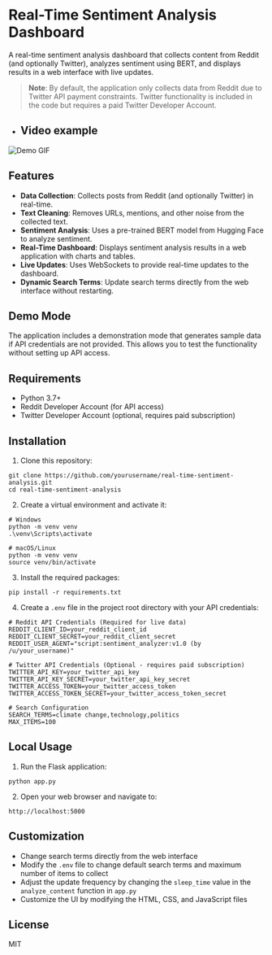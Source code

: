 # Real-Time Sentiment Analysis Dashboard

A real-time sentiment analysis dashboard that collects content from Reddit (and optionally Twitter), analyzes sentiment using BERT, and displays results in a web interface with live updates.

> **Note**: By default, the application only collects data from Reddit due to Twitter API payment constraints. Twitter functionality is included in the code but requires a paid Twitter Developer Account.

- ## Video example

![Demo GIF](./sentiment_demo.gif)

## Features

- **Data Collection**: Collects posts from Reddit (and optionally Twitter) in real-time.
- **Text Cleaning**: Removes URLs, mentions, and other noise from the collected text.
- **Sentiment Analysis**: Uses a pre-trained BERT model from Hugging Face to analyze sentiment.
- **Real-Time Dashboard**: Displays sentiment analysis results in a web application with charts and tables.
- **Live Updates**: Uses WebSockets to provide real-time updates to the dashboard.
- **Dynamic Search Terms**: Update search terms directly from the web interface without restarting.

## Demo Mode

The application includes a demonstration mode that generates sample data if API credentials are not provided. This allows you to test the functionality without setting up API access.

## Requirements

- Python 3.7+
- Reddit Developer Account (for API access)
- Twitter Developer Account (optional, requires paid subscription)

## Installation

1. Clone this repository:
```
git clone https://github.com/yourusername/real-time-sentiment-analysis.git
cd real-time-sentiment-analysis
```

2. Create a virtual environment and activate it:
```
# Windows
python -m venv venv
.\venv\Scripts\activate

# macOS/Linux
python -m venv venv
source venv/bin/activate
```

3. Install the required packages:
```
pip install -r requirements.txt
```

4. Create a `.env` file in the project root directory with your API credentials:
```
# Reddit API Credentials (Required for live data)
REDDIT_CLIENT_ID=your_reddit_client_id
REDDIT_CLIENT_SECRET=your_reddit_client_secret
REDDIT_USER_AGENT="script:sentiment_analyzer:v1.0 (by /u/your_username)"

# Twitter API Credentials (Optional - requires paid subscription)
TWITTER_API_KEY=your_twitter_api_key
TWITTER_API_KEY_SECRET=your_twitter_api_key_secret
TWITTER_ACCESS_TOKEN=your_twitter_access_token
TWITTER_ACCESS_TOKEN_SECRET=your_twitter_access_token_secret

# Search Configuration
SEARCH_TERMS=climate change,technology,politics
MAX_ITEMS=100
```

## Local Usage

1. Run the Flask application:
```
python app.py
```

2. Open your web browser and navigate to:
```
http://localhost:5000
```

## Customization

- Change search terms directly from the web interface
- Modify the `.env` file to change default search terms and maximum number of items to collect
- Adjust the update frequency by changing the `sleep_time` value in the `analyze_content` function in `app.py`
- Customize the UI by modifying the HTML, CSS, and JavaScript files

## License

MIT 